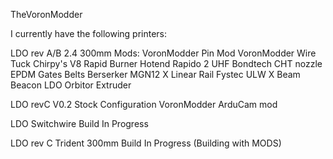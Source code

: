 TheVoronModder

I currently have the following printers:

LDO rev A/B 2.4 300mm
  Mods: 
  VoronModder Pin Mod
  VoronModder Wire Tuck
  Chirpy's V8 Rapid Burner Hotend
  Rapido 2 UHF 
  Bondtech CHT nozzle
  EPDM Gates Belts
  Berserker MGN12 X Linear Rail
  Fystec ULW X Beam
  Beacon
  LDO Orbitor Extruder

LDO revC V0.2
  Stock Configuration
  VoronModder ArduCam mod

LDO Switchwire
  Build In Progress

LDO rev C Trident 300mm
  Build In Progress
    (Building with MODS)

